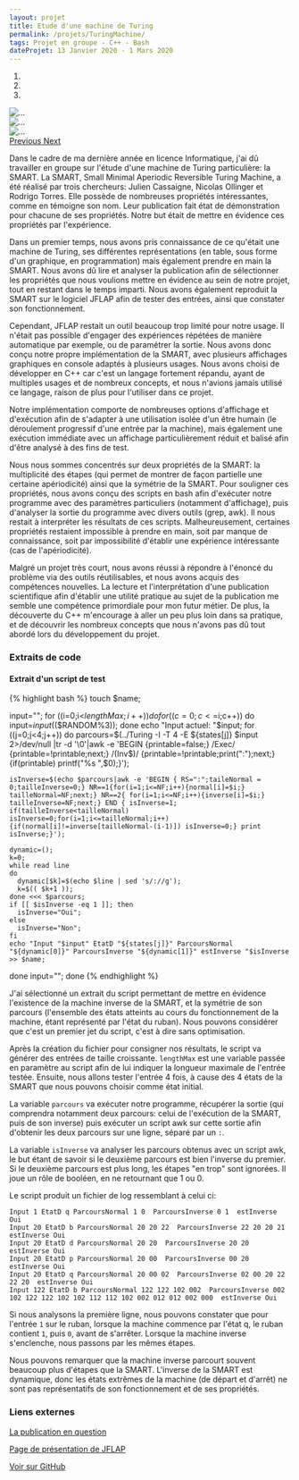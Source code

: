 ```yaml
---
layout: projet
title: Etude d'une machine de Turing
permalink: /projets/TuringMachine/
tags: Projet en groupe - C++ - Bash
dateProjet: 13 Janvier 2020 - 1 Mars 2020
---
```

<div id="carouselExampleControls" class="carousel slide mb-3" data-ride="carousel">
<ol class="carousel-indicators">
    <li data-target="#carouselExampleControls" data-slide-to="0" class="active"></li>
    <li data-target="#carouselExampleControls" data-slide-to="1"></li>
    <li data-target="#carouselExampleControls" data-slide-to="2"></li>
  </ol>
  <div class="carousel-inner">
    <div class="carousel-item active">
        <img src="{{ site.baseurl}}/assets/images/placeholder-image.png" class="d-block w-100 img-thumbnail" alt="...">
    </div>
    <div class="carousel-item">
      <img src="{{ site.baseurl}}/assets/images/placeholder-image2.png" class="d-block w-100 img-thumbnail" alt="...">
    </div>
    <div class="carousel-item">
      <img src="{{ site.baseurl}}/assets/images/placeholder-image3.png" class="d-block w-100 img-thumbnail" alt="...">
    </div>
  </div>
  <a class="carousel-control-prev" href="#carouselExampleControls" role="button" data-slide="prev">
    <span class="carousel-control-prev-icon" aria-hidden="true"></span>
    <span class="sr-only">Previous</span>
  </a>
  <a class="carousel-control-next" href="#carouselExampleControls" role="button" data-slide="next">
    <span class="carousel-control-next-icon" aria-hidden="true"></span>
    <span class="sr-only">Next</span>
  </a>
</div>

Dans le cadre de ma dernière année en licence Informatique, j'ai dû travailler en groupe sur l'étude d'une machine de Turing particulière: la SMART. La SMART, Small Minimal Aperiodic Reversible Turing Machine, a été réalisé par trois chercheurs: Julien Cassaigne, Nicolas Ollinger et Rodrigo Torres. Elle possède de nombreuses propriétés intéressantes, comme en témoigne son nom. Leur publication fait état de démonstration pour chacune de ses propriétés. Notre but était de mettre en évidence ces propriétés par l'expérience.

Dans un premier temps, nous avons pris connaissance de ce qu'était une machine de Turing, ses différentes représentations (en table, sous forme d'un graphique, en programmation) mais également prendre en main la SMART. Nous avons dû lire et analyser la publication afin de sélectionner les propriétés que nous voulions mettre en évidence au sein de notre projet, tout en restant dans le temps imparti. Nous avons également reproduit la SMART sur le logiciel JFLAP afin de tester des entrées, ainsi que constater son fonctionnement.

Cependant, JFLAP restait un outil beaucoup trop limité pour notre usage. Il n'était pas possible d'engager des expériences répétées de manière automatique par exemple, ou de paramétrer la sortie. Nous avons donc conçu notre propre implémentation de la SMART, avec plusieurs affichages graphiques en console adaptés à plusieurs usages. Nous avons choisi de développer en C++ car c'est un langage fortement répandu, ayant de multiples usages et de nombreux concepts, et nous n'avions jamais utilisé ce langage, raison de plus pour l'utiliser dans ce projet.

Notre implémentation comporte de nombreuses options d'affichage et d'exécution afin de s'adapter à une utilisation isolée d'un être humain (le déroulement progressif d'une entrée par la machine), mais également une exécution immédiate avec un affichage particulièrement réduit et balisé afin d'être analysé à des fins de test.

Nous nous sommes concentrés sur deux propriétés de la SMART: la multiplicité des étapes (qui permet de montrer de façon partielle une certaine apériodicité) ainsi que la symétrie de la SMART. Pour souligner ces propriétés, nous avons conçu des scripts en bash afin d'exécuter notre programme avec des paramètres particuliers (notamment d'affichage), puis d'analyser la sortie du programme avec divers outils (grep, awk). Il nous restait à interpréter les résultats de ces scripts. Malheureusement, certaines propriétés restaient impossible à prendre en main, soit par manque de connaissance, soit par impossibilité d'établir une expérience intéressante (cas de l'apériodicité).

Malgré un projet très court, nous avons réussi à répondre à l'énoncé du problème via des outils réutilisables, et nous avons acquis des compétences nouvelles. La lecture et l'interprétation d'une publication scientifique afin d'établir une utilité pratique au sujet de la publication me semble une compétence primordiale pour mon futur métier. De plus, la découverte du C++ m'encourage à aller un peu plus loin dans sa pratique, et de découvrir les nombreux concepts que nous n'avons pas dû tout abordé lors du développement du projet.

### Extraits de code

#### Extrait d'un script de test

{% highlight bash %}
touch $name;

input="";
for ((i=0;i<$lengthMax;i++))
do
  for ((c=0;c<=$i;c++))
  do
    input=$input$(($RANDOM%3));
  done
  echo "Input actuel: "$input;
  for ((j=0;j<4;j++))
  do
    parcours=$(../Turing -I -T 4 -E ${states[j]} $input 2>/dev/null |tr -d '\0'|awk -e 'BEGIN {printable=false;} /Exec/ {printable=!printable;next;} /(Inv$)/ {printable=!printable;print(":");next;}{if(printable) printf("%s ",$0);}');

    isInverse=$(echo $parcours|awk -e 'BEGIN { RS=":";taileNormal = 0;tailleInverse=0;} NR==1{for(i=1;i<=NF;i++){normal[i]=$i;} tailleNormal=NF;next;} NR==2{ for(i=1;i<=NF;i++){inverse[i]=$i;} tailleInverse=NF;next;} END { isInverse=1; if(tailleInverse<tailleNormal) isInverse=0;for(i=1;i<=tailleNormal;i++){if(normal[i]!=inverse[tailleNormal-(i-1)]) isInverse=0;} print isInverse;}');

    dynamic=();
    k=0;
    while read line
    do
      dynamic[$k]=$(echo $line | sed 's/://g');
      k=$(( $k+1 ));
    done <<< $parcours;
    if [[ $isInverse -eq 1 ]]; then
      isInverse="Oui";
    else
      isInverse="Non";
    fi
    echo "Input "$input" EtatD "${states[j]}" ParcoursNormal "${dynamic[0]}" ParcoursInverse "${dynamic[1]}" estInverse "$isInverse >> $name;
  done
  input="";
done
{% endhighlight %}

J'ai sélectionné un extrait du script permettant de mettre en évidence l'existence de la machine inverse de la SMART, et la symétrie de son parcours (l'ensemble des états atteints au cours du fonctionnement de la machine, étant représenté par l'état du ruban). Nous pouvons considérer que c'est un premier jet du script, c'est à dire sans optimisation.

 Après la création du fichier pour consigner nos résultats, le script va générer des entrées de taille croissante. `lengthMax` est une variable passée en paramètre au script afin de lui indiquer la longueur maximale de l'entrée testée. Ensuite, nous allons tester l'entrée 4 fois, à cause des 4 états de la SMART que nous pouvons choisir comme état initial.

 La variable `parcours` va exécuter notre programme, récupérer la sortie (qui comprendra notamment deux parcours: celui de l'exécution de la SMART, puis de son inverse) puis exécuter un script awk sur cette sortie afin d'obtenir les deux parcours sur une ligne, séparé par un `:`.

La variable `isInverse` va analyser les parcours obtenus avec un script awk, le but étant de savoir si le deuxième parcours est bien l'inverse du premier. Si le deuxième parcours est plus long, les étapes "en trop" sont ignorées. Il joue un rôle de booléen, en ne retournant que 1 ou 0.

Le script produit un fichier de log ressemblant à celui ci:

```
Input 1 EtatD q ParcoursNormal 1 0  ParcoursInverse 0 1  estInverse Oui
Input 20 EtatD b ParcoursNormal 20 20 22  ParcoursInverse 22 20 20 21  estInverse Oui
Input 20 EtatD d ParcoursNormal 20 20  ParcoursInverse 20 20  estInverse Oui
Input 20 EtatD p ParcoursNormal 20 00  ParcoursInverse 00 20  estInverse Oui
Input 20 EtatD q ParcoursNormal 20 00 02  ParcoursInverse 02 00 20 22 22 20  estInverse Oui
Input 122 EtatD b ParcoursNormal 122 122 102 002  ParcoursInverse 002 102 122 122 102 102 112 112 102 002 012 012 002 000  estInverse Oui
```

Si nous analysons la première ligne, nous pouvons constater que pour l'entrée `1` sur le ruban, lorsque la machine commence par l'état q, le ruban contient `1`, puis `0`, avant de s'arrêter. Lorsque la machine inverse s'enclenche, nous passons par les mêmes étapes.

Nous pouvons remarquer que la machine inverse parcourt souvent beaucoup plus d'étapes que la SMART. L'inverse de la SMART est dynamique, donc les états extrêmes de la machine (de départ et d'arrêt) ne sont pas représentatifs de son fonctionnement et de ses propriétés.

### Liens externes

[La publication en question](https://hal.archives-ouvertes.fr/hal-00975244/document)

[Page de présentation de JFLAP](http://www.jflap.org/)

<a href="#" class="btn btn-primary mybuttoncolor mybuttonstyle mx-auto">Voir sur GitHub</a>
